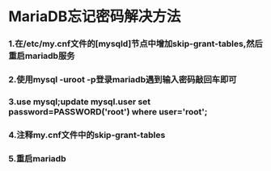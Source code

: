 # MariaDB忘记密码解决方法

### 1.在/etc/my.cnf文件的[mysqld]节点中增加skip-grant-tables,然后重启mariadb服务

### 2.使用mysql -uroot -p登录mariadb遇到输入密码敲回车即可

### 3.use mysql;update mysql.user set password=PASSWORD('root') where user='root';

### 4.注释my.cnf文件中的skip-grant-tables

### 5.重启mariadb
